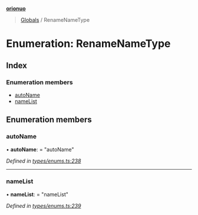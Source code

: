 **[orionuo](../README.md)**

> [Globals](../globals.md) / RenameNameType

# Enumeration: RenameNameType

## Index

### Enumeration members

* [autoName](renamenametype.md#autoname)
* [nameList](renamenametype.md#namelist)

## Enumeration members

### autoName

•  **autoName**:  = "autoName"

*Defined in [types/enums.ts:238](https://github.com/msviha/orionuo/blob/5345ecb/src/types/enums.ts#L238)*

___

### nameList

•  **nameList**:  = "nameList"

*Defined in [types/enums.ts:239](https://github.com/msviha/orionuo/blob/5345ecb/src/types/enums.ts#L239)*
